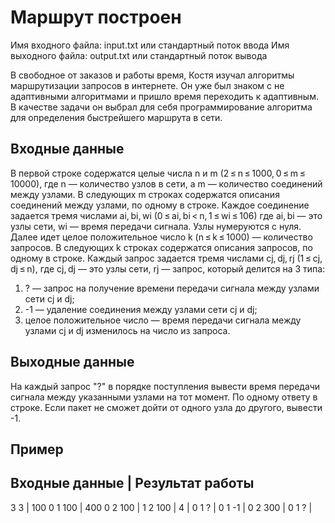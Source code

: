 # Маршрут построен

Имя входного файла:	input.txt или стандартный поток ввода
Имя выходного файла:	output.txt или стандартный поток вывода

В свободное от заказов и работы время, Костя изучал алгоритмы маршрутизации запросов в интернете. Он уже был знаком с не адаптивными алгоритмами и пришло время переходить к адаптивным.  В качестве задачи он выбрал для себя программирование алгоритма для определения быстрейшего маршрута в сети.

## Входные данные

В первой строке содержатся целые числа n и m (2 ≤ n ≤ 1000, 0 ≤ m ≤ 10000), где n — количество узлов в сети, а m — количество соединений	между узлами. 
В следующих m строках содержатся описания соединений между узлами, по одному в строке. Каждое соединение задается тремя числами ai, bi, wi  (0 ≤ ai, bi < n, 1 ≤ wi ≤ 106) где ai, bi — это узлы сети, wi — время передачи сигнала. Узлы нумеруются с нуля.
Далее идет целое положительное число k (n ≤ k ≤ 1000) — количество запросов.
В следующих k строках содержатся описания запросов, по одному в строке. Каждый запрос задается тремя числами cj, dj, rj  (1 ≤ cj, dj ≤ n), где cj, dj — это узлы сети, rj — запрос, который делится на 3 типа:
1.	?  — запрос на получение времени передачи сигнала между узлами сети cj и dj;
2.	-1 — удаление соединения между узлами сети cj и dj;
3.	целое положительное число — время передачи сигнала между узлами cj и dj изменилось на число из запроса.

## Выходные данные

На каждый запрос "?" в порядке поступления вывести время передачи сигнала между указанными узлами на тот момент. По одному ответу в строке. Если пакет не сможет дойти от одного узла до другого, вывести -1.

## Пример

Входные данные | Результат работы
---------------------------------
3 3 | 100
0 1 100 | 400
0 2 100 |
1 2 100 |
4 |
0 1 ? |
0 1 -1 |
0 2 300 |
0 1 ? |